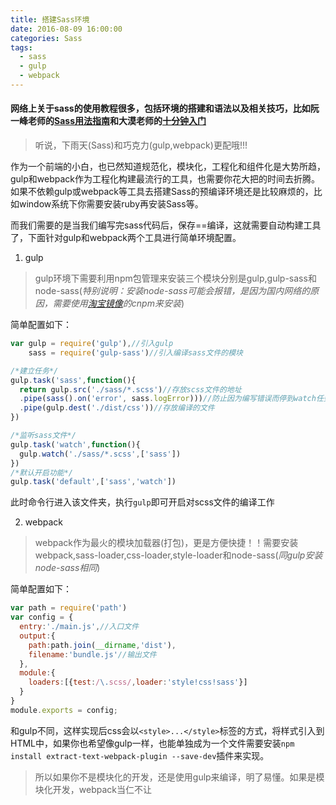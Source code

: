 ```yaml
---
title: 搭建Sass环境
date: 2016-08-09 16:00:00
categories: Sass
tags:
  - sass
  - gulp
  - webpack
---
```

#### 网络上关于sass的使用教程很多，包括环境的搭建和语法以及相关技巧，比如阮一峰老师的[Sass用法指南](http://www.ruanyifeng.com/blog/2012/06/sass.html)和大漠老师的[十分钟入门](http://www.w3cplus.com/sassguide/)

> 听说，下雨天(Sass)和巧克力(gulp,webpack)更配哦!!!

作为一个前端的小白，也已然知道规范化，模块化，工程化和组件化是大势所趋，gulp和webpack作为工程化构建最流行的工具，也需要你花大把的时间去折腾。如果不依赖gulp或webpack等工具去搭建Sass的预编译环境还是比较麻烦的，比如window系统下你需要安装ruby再安装Sass等。  

而我们需要的是当我们编写完sass代码后，保存==编译，这就需要自动构建工具了，下面针对gulp和webpack两个工具进行简单环境配置。

<!-- more -->

1. gulp
>gulp环境下需要利用npm包管理来安装三个模块分别是gulp,gulp-sass和node-sass(*特别说明：安装node-sass可能会报错，是因为国内网络的原因，需要使用[淘宝镜像](https://npm.taobao.org)的cnpm来安装*)

简单配置如下：
``` js
var gulp = require('gulp'),//引入gulp
    sass = require('gulp-sass')//引入编译sass文件的模块

/*建立任务*/
gulp.task('sass',function(){
  return gulp.src('./sass/*.scss')//存放scss文件的地址
  .pipe(sass().on('error', sass.logError)))//防止因为编写错误而停到watch任务
  .pipe(gulp.dest('./dist/css'))//存放编译的文件
})

/*监听sass文件*/
gulp.task('watch',function(){
  gulp.watch('./sass/*.scss',['sass'])
})
/*默认开启功能*/
gulp.task('default',['sass','watch'])
```
此时命令行进入该文件夹，执行`gulp`即可开启对scss文件的编译工作

2. webpack
>webpack作为最火的模块加载器(打包)，更是方便快捷！！需要安装webpack,sass-loader,css-loader,style-loader和node-sass(*同gulp安装node-sass相同*)

简单配置如下：
``` js
var path = require('path')
var config = {
  entry:'./main.js',//入口文件
  output:{
    path:path.join(__dirname,'dist'),
    filename:'bundle.js'//输出文件
  },
  module:{
    loaders:[{test:/\.scss/,loader:'style!css!sass'}]
  }
}
module.exports = config;
```
和gulp不同，这样实现后css会以`<style>...</style>`标签的方式，将样式引入到HTML中，如果你也希望像gulp一样，也能单独成为一个文件需要安装`npm install extract-text-webpack-plugin --save-dev`插件来实现。

>所以如果你不是模块化的开发，还是使用gulp来编译，明了易懂。如果是模块化开发，webpack当仁不让
